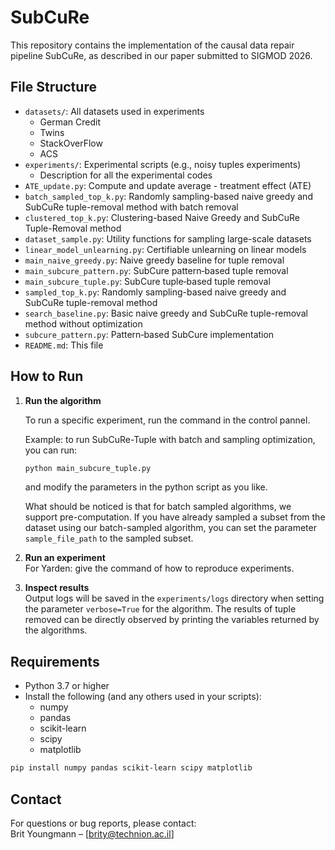 # SubCuRe

This repository contains the implementation of the causal data repair pipeline SubCuRe, as described in our paper submitted to SIGMOD 2026.

## File Structure

- `datasets/`: All datasets used in experiments
    - German Credit
    - Twins
    - StackOverFlow
    - ACS
- `experiments/`: Experimental scripts (e.g., noisy tuples experiments)
    - Description for all the experimental codes
- `ATE_update.py`: Compute and update average - treatment effect (ATE)
- `batch_sampled_top_k.py`: Randomly sampling-based naive greedy and SubCuRe tuple-removal method with batch removal
- `clustered_top_k.py`: Clustering-based Naive Greedy and SubCuRe Tuple-Removal method
- `dataset_sample.py`: Utility functions for sampling large-scale datasets
- `linear_model_unlearning.py`: Certifiable unlearning on linear models
- `main_naive_greedy.py`: Naive greedy baseline for tuple removal
- `main_subcure_pattern.py`: SubCure pattern‐based tuple removal
- `main_subcure_tuple.py`: SubCure tuple‐based tuple removal
- `sampled_top_k.py`: Randomly sampling-based naive greedy and SubCuRe tuple-removal method
- `search_baseline.py`: Basic naive greedy and SubCuRe tuple-removal method without optimization
- `subcure_pattern.py`: Pattern‐based SubCure implementation
- `README.md`: This file

## How to Run
1. **Run the algorithm**
   
    To run a specific experiment, run the command in the control pannel.
    
    Example: to run SubCuRe-Tuple with batch and sampling optimization, you can run:
    ```bash
    python main_subcure_tuple.py
    ```
    and modify the parameters in the python script as you like.

    What should be noticed is that for batch sampled algorithms, we support pre-computation. If you have already sampled a subset from the dataset using our batch-sampled algorithm, you can set the parameter `sample_file_path` to the sampled subset.

2. **Run an experiment**  
   For Yarden: give the command of how to reproduce experiments.

4. **Inspect results**  
   Output logs will be saved in the `experiments/logs` directory when setting the parameter `verbose=True` for the algorithm. The results of tuple removed can be directly observed by printing the variables returned by the algorithms. 

## Requirements

- Python 3.7 or higher  
- Install the following (and any others used in your scripts):
  - numpy  
  - pandas  
  - scikit-learn  
  - scipy  
  - matplotlib

```bash
pip install numpy pandas scikit-learn scipy matplotlib
```

## Contact

For questions or bug reports, please contact:  
Brit Youngmann – [brity@technion.ac.il]  
